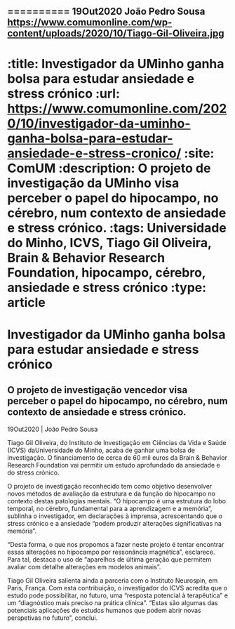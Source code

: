 
==========
19Out2020
João Pedro Sousa
https://www.comumonline.com/wp-content/uploads/2020/10/Tiago-Gil-Oliveira.jpg
---
:title: Investigador da UMinho ganha bolsa para estudar ansiedade e stress crónico
:url: https://www.comumonline.com/2020/10/investigador-da-uminho-ganha-bolsa-para-estudar-ansiedade-e-stress-cronico/
:site: ComUM
:description: O projeto de investigação da UMinho visa perceber o papel do hipocampo, no cérebro, num contexto de ansiedade e stress crónico.
:tags: Universidade do Minho, ICVS, Tiago Gil Oliveira, Brain & Behavior Research Foundation, hipocampo, cérebro, ansiedade e stress crónico
:type: article
==========


# **Investigador da UMinho ganha bolsa para estudar ansiedade e stress crónico**

## O projeto de investigação vencedor visa perceber o papel do hipocampo, no cérebro, num contexto de ansiedade e stress crónico.

19Out2020 | João Pedro Sousa

Tiago Gil Oliveira, do Instituto de Investigação em Ciências da Vida e Saúde (ICVS) daUniversidade do Minho, acaba de ganhar uma bolsa de investigação. O financiamento de cerca de 60 mil euros da Brain & Behavior Research Foundation vai permitir um estudo aprofundado da ansiedade e do stress crónico.

O projeto de investigação reconhecido tem como objetivo desenvolver novos métodos de avaliação da estrutura e da função do hipocampo no contexto destas patologias mentais. “O hipocampo é uma estrutura do lobo temporal, no cérebro, fundamental para a aprendizagem e a memória”, sublinha o investigador, em declarações à imprensa, acrescentando que o stress crónico e a ansiedade “podem produzir alterações significativas na memória”.

“Desta forma, o que nos propomos a fazer neste projeto é tentar encontrar essas alterações no hipocampo por ressonância magnética”, esclarece. Para tal, destaca o uso de “aparelhos de última geração que permitem avaliar com detalhe alterações em modelos animais”.

Tiago Gil Oliveira salienta ainda a parceria com o Instituto Neurospin, em Paris, França. Com esta contribuição, o investigador do ICVS acredita que o estudo pode possibilitar, no futuro, uma “resposta potencial à terapêutica” e um “diagnóstico mais preciso na prática clínica”. “Estas são algumas das potenciais aplicações de estudos humanos que podem abrir novas perspetivas no futuro”, conclui.

